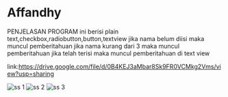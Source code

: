 # Affandhy

PENJELASAN PROGRAM
ini berisi plain text,checkbox,radiobutton,button,textview
jika nama belum diisi maka muncul pemberitahuan
jika nama kurang dari 3 maka muncul pemberitahuan
jika telah terisi maka muncul pemberitahuan di text view

link:https://drive.google.com/file/d/0B4KEJ3aMbar8Sk9FR0VCMkg2Vms/view?usp=sharing

![ss 1](https://cloud.githubusercontent.com/assets/22174350/18479938/06ac1cdc-7a01-11e6-9b29-e5428c964baf.jpg)
![ss 2](https://cloud.githubusercontent.com/assets/22174350/18479939/06b328a6-7a01-11e6-95b7-6fe1e0b9e89b.jpg)
![ss 3](https://cloud.githubusercontent.com/assets/22174350/18479940/06b7566a-7a01-11e6-95b8-98c665affc30.jpg)
